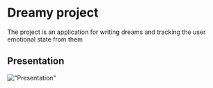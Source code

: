 # Dreamy project

The project is an application for writing dreams and tracking the user emotional state from them

## Presentation

!["Presentation"](dreamy_presentation.gif)